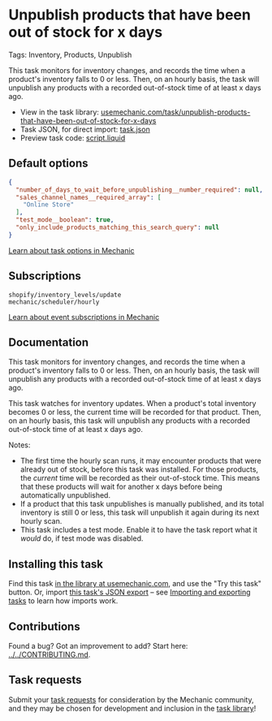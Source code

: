 # Unpublish products that have been out of stock for x days

Tags: Inventory, Products, Unpublish

This task monitors for inventory changes, and records the time when a product's inventory falls to 0 or less. Then, on an hourly basis, the task will unpublish any products with a recorded out-of-stock time of at least x days ago.

* View in the task library: [usemechanic.com/task/unpublish-products-that-have-been-out-of-stock-for-x-days](https://usemechanic.com/task/unpublish-products-that-have-been-out-of-stock-for-x-days)
* Task JSON, for direct import: [task.json](../../tasks/unpublish-products-that-have-been-out-of-stock-for-x-days.json)
* Preview task code: [script.liquid](./script.liquid)

## Default options

```json
{
  "number_of_days_to_wait_before_unpublishing__number_required": null,
  "sales_channel_names__required_array": [
    "Online Store"
  ],
  "test_mode__boolean": true,
  "only_include_products_matching_this_search_query": null
}
```

[Learn about task options in Mechanic](https://docs.usemechanic.com/article/471-task-options)

## Subscriptions

```liquid
shopify/inventory_levels/update
mechanic/scheduler/hourly
```

[Learn about event subscriptions in Mechanic](https://docs.usemechanic.com/article/408-subscriptions)

## Documentation

This task monitors for inventory changes, and records the time when a product's inventory falls to 0 or less. Then, on an hourly basis, the task will unpublish any products with a recorded out-of-stock time of at least x days ago.

This task watches for inventory updates. When a product's total inventory becomes 0 or less, the current time will be recorded for that product. Then, on an hourly basis, this task will unpublish any products with a recorded out-of-stock time of at least x days ago.

Notes:

* The first time the hourly scan runs, it may encounter products that were already out of stock, before this task was installed. For those products, the _current_ time will be recorded as their out-of-stock time. This means that these products will wait for another x days before being automatically unpublished.
* If a product that this task unpublishes is manually published, and its total inventory is still 0 or less, this task will unpublish it again during its next hourly scan.
* This task includes a test mode. Enable it to have the task report what it _would_ do, if test mode was disabled.

## Installing this task

Find this task [in the library at usemechanic.com](https://usemechanic.com/task/unpublish-products-that-have-been-out-of-stock-for-x-days), and use the "Try this task" button. Or, import [this task's JSON export](../../tasks/unpublish-products-that-have-been-out-of-stock-for-x-days.json) – see [Importing and exporting tasks](https://docs.usemechanic.com/article/505-importing-and-exporting-tasks) to learn how imports work.

## Contributions

Found a bug? Got an improvement to add? Start here: [../../CONTRIBUTING.md](../../CONTRIBUTING.md).

## Task requests

Submit your [task requests](https://mechanic.canny.io/task-requests) for consideration by the Mechanic community, and they may be chosen for development and inclusion in the [task library](https://tasks.mechanic.dev/)!
